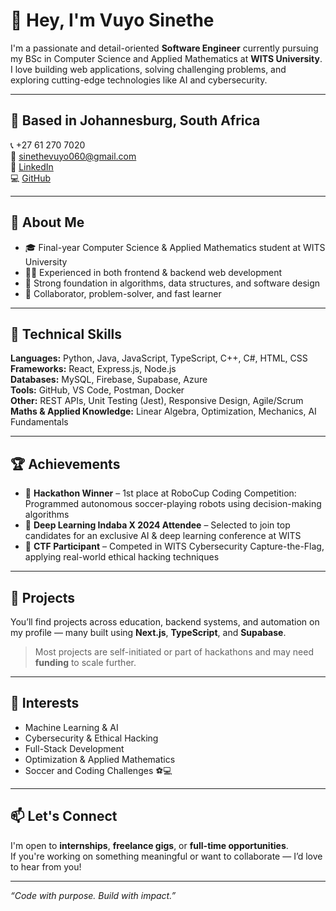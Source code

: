 # 👋 Hey, I'm Vuyo Sinethe

I'm a passionate and detail-oriented **Software Engineer** currently pursuing my BSc in Computer Science and Applied Mathematics at **WITS University**. I love building web applications, solving challenging problems, and exploring cutting-edge technologies like AI and cybersecurity.

---

## 📍 Based in Johannesburg, South Africa  
📞 +27 61 270 7020  
📧 sinethevuyo060@gmail.com  
🔗 [LinkedIn](https://linkedin.com/in/vuyo-sinethe-827124336)  
💻 [GitHub](https://github.com/Vuyosinethe)  

---

## 💼 About Me

- 🎓 Final-year Computer Science & Applied Mathematics student at WITS University
- 👨‍💻 Experienced in both frontend & backend web development
- 🧠 Strong foundation in algorithms, data structures, and software design
- 🤝 Collaborator, problem-solver, and fast learner

---

## 🔧 Technical Skills

**Languages:** Python, Java, JavaScript, TypeScript, C++, C#, HTML, CSS  
**Frameworks:** React, Express.js, Node.js  
**Databases:** MySQL, Firebase, Supabase, Azure  
**Tools:** GitHub, VS Code, Postman, Docker  
**Other:** REST APIs, Unit Testing (Jest), Responsive Design, Agile/Scrum  
**Maths & Applied Knowledge:** Linear Algebra, Optimization, Mechanics, AI Fundamentals

---

## 🏆 Achievements

- 🥇 **Hackathon Winner** – 1st place at RoboCup Coding Competition: Programmed autonomous soccer-playing robots using decision-making algorithms  
- 🤖 **Deep Learning Indaba X 2024 Attendee** – Selected to join top candidates for an exclusive AI & deep learning conference at WITS  
- 🔐 **CTF Participant** – Competed in WITS Cybersecurity Capture-the-Flag, applying real-world ethical hacking techniques  

---

## 🚀 Projects

You’ll find projects across education, backend systems, and automation on my profile — many built using **Next.js**, **TypeScript**, and **Supabase**.  
> Most projects are self-initiated or part of hackathons and may need **funding** to scale further.

---

## 🌱 Interests

- Machine Learning & AI  
- Cybersecurity & Ethical Hacking  
- Full-Stack Development  
- Optimization & Applied Mathematics  
- Soccer and Coding Challenges ⚽💻

---

## 📫 Let's Connect

I'm open to **internships**, **freelance gigs**, or **full-time opportunities**.  
If you're working on something meaningful or want to collaborate — I’d love to hear from you!

---
_“Code with purpose. Build with impact.”_
